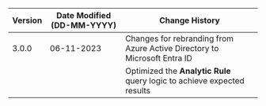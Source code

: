 | **Version** | **Date Modified (DD-MM-YYYY)** | **Change History**                                                         |
|-------------|--------------------------------|----------------------------------------------------------------------------|
| 3.0.0       | 06-11-2023                     | Changes for rebranding from Azure Active Directory to Microsoft Entra ID   |
|             |                                | Optimized the **Analytic Rule** query logic to achieve expected results    |
         
                                                                                                                 
